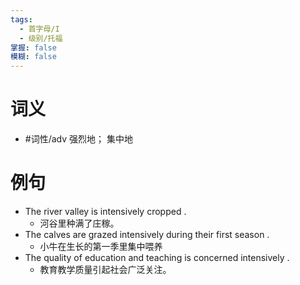 ```yaml
---
tags:
  - 首字母/I
  - 级别/托福
掌握: false
模糊: false
---
```

# 词义
- #词性/adv  强烈地； 集中地
# 例句
- The river valley is intensively cropped .
	- 河谷里种满了庄稼。
- The calves are grazed intensively during their first season .
	- 小牛在生长的第一季里集中喂养
- The quality of education and teaching is concerned intensively .
	- 教育教学质量引起社会广泛关注。
